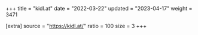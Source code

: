 +++
title = "kidl.at"
date = "2022-03-22"
updated = "2023-04-17"
weight = 3471

[extra]
source = "https://kidl.at/"
ratio = 100
size = 3
+++
